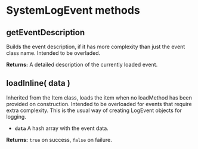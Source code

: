 # SystemLogEvent methods

## getEventDescription

Builds the event description, if it has more complexity than just the event class name. Intended to be overladed.

**Returns:** A detailed description of the currently loaded event.

## loadInline\( data \) <a id="loadinline"></a>

Inherited from the Item class, loads the item when no loadMethod has been provided on construction. Intended to be overloaded for events that require extra complexity. This is the usual way of creating LogEvent objects for logging.

* **`data`** A hash array with the event data.

**Returns:** `true` on success, `false` on failure.

